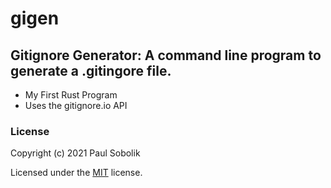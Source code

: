 # gigen
## Gitignore Generator: A command line program to generate a .gitingore file.
- My First Rust Program
- Uses the gitignore.io API
### License
Copyright (c) 2021 Paul Sobolik

Licensed under the [MIT](LICENSE.txt) license.

